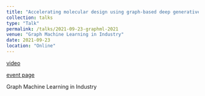 ```yaml
---
title: "Accelerating molecular design using graph-based deep generative models"
collection: talks
type: "Talk"
permalink: /talks/2021-09-23-graphml-2021
venue: "Graph Machine Learning in Industry"
date: 2021-09-23
location: "Online"
---
```


[video](https://youtu.be/bLN1V5fZD2g?t=9670)

[event page](https://sites.google.com/view/graph-ml-in-industry/home)

Graph Machine Learning in Industry

